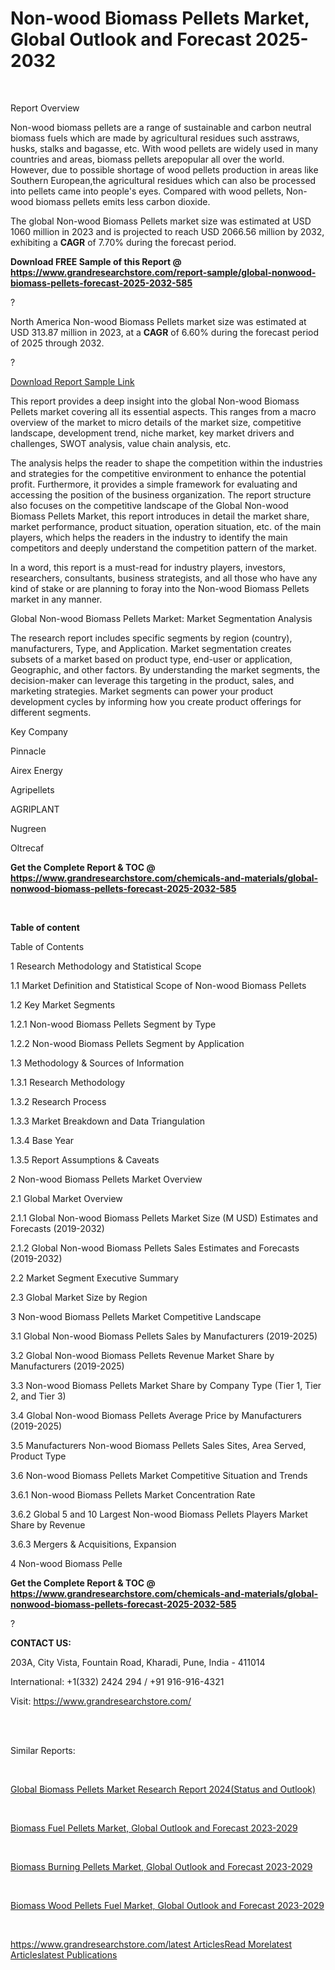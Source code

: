 <h1>Non-wood Biomass Pellets Market, Global Outlook and Forecast 2025-2032</h1><br/><p>Report Overview</p>
 
 
 
 <p>Non-wood biomass pellets are a range of sustainable and carbon neutral biomass fuels which are made by agricultural residues such asstraws, husks, stalks and bagasse, etc. With wood pellets are widely used in many countries and areas, biomass pellets arepopular all over the world. However, due to possible shortage of wood pellets production in areas like Southern European,the agricultural residues which can also be processed into pellets came into people&#39;s eyes. Compared with wood pellets, Non-wood biomass pellets emits less carbon dioxide.</p>
 
 
 
 <p>The global Non-wood Biomass Pellets market size was estimated at USD 1060 million in 2023 and is projected to reach USD 2066.56 million by 2032, exhibiting a <strong>CAGR</strong> of 7.70% during the forecast period.</p>
 
 
 
 <div><b>Download FREE Sample of this Report @ <a href="https://www.grandresearchstore.com/report-sample/global-nonwood-biomass-pellets-forecast-2025-2032-585">https://www.grandresearchstore.com/report-sample/global-nonwood-biomass-pellets-forecast-2025-2032-585</a></b></div>
 
 
 
 <p>? </p>
 
 
 
 <p>North America Non-wood Biomass Pellets market size was estimated at USD 313.87 million in 2023, at a <strong>CAGR</strong> of 6.60% during the forecast period of 2025 through 2032.</p>
 
 
 
 <p>? </p>
 
 
 
 <p><a href="https://www.grandresearchstore.com/mr-admin/report-sample/global-nonwood-biomass-pellets-forecast-2025-2032-585">Download Report Sample Link</a></p>
 
 
 
 <p>This report provides a deep insight into the global Non-wood Biomass Pellets market covering all its essential aspects. This ranges from a macro overview of the market to micro details of the market size, competitive landscape, development trend, niche market, key market drivers and challenges, SWOT analysis, value chain analysis, etc.</p>
 
 
 
 <p>The analysis helps the reader to shape the competition within the industries and strategies for the competitive environment to enhance the potential profit. Furthermore, it provides a simple framework for evaluating and accessing the position of the business organization. The report structure also focuses on the competitive landscape of the Global Non-wood Biomass Pellets Market, this report introduces in detail the market share, market performance, product situation, operation situation, etc. of the main players, which helps the readers in the industry to identify the main competitors and deeply understand the competition pattern of the market.</p>
 
 
 
 <p>In a word, this report is a must-read for industry players, investors, researchers, consultants, business strategists, and all those who have any kind of stake or are planning to foray into the Non-wood Biomass Pellets market in any manner.</p>
 
 
 
 <p>Global Non-wood Biomass Pellets Market: Market Segmentation Analysis</p>
 
 
 
 <p>The research report includes specific segments by region (country), manufacturers, Type, and Application. Market segmentation creates subsets of a market based on product type, end-user or application, Geographic, and other factors. By understanding the market segments, the decision-maker can leverage this targeting in the product, sales, and marketing strategies. Market segments can power your product development cycles by informing how you create product offerings for different segments.</p>
 
 
 
 <p>Key Company</p>
 
 
 
 <p>Pinnacle</p>
 
 
 
 <p>Airex Energy</p>
 
 
 
 <p>Agripellets</p>
 
 
 
 <p>AGRIPLANT</p>
 
 
 
 <p>Nugreen</p>
 
 
 
 <p>Oltrecaf</p>
 
 
 
 <div><b>Get the Complete Report & TOC @ <a href="https://www.grandresearchstore.com/chemicals-and-materials/global-nonwood-biomass-pellets-forecast-2025-2032-585">https://www.grandresearchstore.com/chemicals-and-materials/global-nonwood-biomass-pellets-forecast-2025-2032-585</a></b></div>
 
 
 
 <p><br />
 
 <b>Table of content</b></p>
 
 
 
 <p>Table of Contents<br />
 
 1 Research Methodology and Statistical Scope<br />
 
 1.1 Market Definition and Statistical Scope of Non-wood Biomass Pellets<br />
 
 1.2 Key Market Segments<br />
 
 1.2.1 Non-wood Biomass Pellets Segment by Type<br />
 
 1.2.2 Non-wood Biomass Pellets Segment by Application<br />
 
 1.3 Methodology & Sources of Information<br />
 
 1.3.1 Research Methodology<br />
 
 1.3.2 Research Process<br />
 
 1.3.3 Market Breakdown and Data Triangulation<br />
 
 1.3.4 Base Year<br />
 
 1.3.5 Report Assumptions & Caveats<br />
 
 2 Non-wood Biomass Pellets Market Overview<br />
 
 2.1 Global Market Overview<br />
 
 2.1.1 Global Non-wood Biomass Pellets Market Size (M USD) Estimates and Forecasts (2019-2032)<br />
 
 2.1.2 Global Non-wood Biomass Pellets Sales Estimates and Forecasts (2019-2032)<br />
 
 2.2 Market Segment Executive Summary<br />
 
 2.3 Global Market Size by Region<br />
 
 3 Non-wood Biomass Pellets Market Competitive Landscape<br />
 
 3.1 Global Non-wood Biomass Pellets Sales by Manufacturers (2019-2025)<br />
 
 3.2 Global Non-wood Biomass Pellets Revenue Market Share by Manufacturers (2019-2025)<br />
 
 3.3 Non-wood Biomass Pellets Market Share by Company Type (Tier 1, Tier 2, and Tier 3)<br />
 
 3.4 Global Non-wood Biomass Pellets Average Price by Manufacturers (2019-2025)<br />
 
 3.5 Manufacturers Non-wood Biomass Pellets Sales Sites, Area Served, Product Type<br />
 
 3.6 Non-wood Biomass Pellets Market Competitive Situation and Trends<br />
 
 3.6.1 Non-wood Biomass Pellets Market Concentration Rate<br />
 
 3.6.2 Global 5 and 10 Largest Non-wood Biomass Pellets Players Market Share by Revenue<br />
 
 3.6.3 Mergers & Acquisitions, Expansion<br />
 
 4 Non-wood Biomass Pelle</p>
 
 
 
 <div><b>Get the Complete Report & TOC @ <a href="https://www.grandresearchstore.com/chemicals-and-materials/global-nonwood-biomass-pellets-forecast-2025-2032-585">https://www.grandresearchstore.com/chemicals-and-materials/global-nonwood-biomass-pellets-forecast-2025-2032-585</a></b></div>
 
 
 
 <p>? </p>
 
 
 
 <p><b>CONTACT US:</b><br />
 
 203A, City Vista, Fountain Road, Kharadi, Pune, India - 411014<br />
 
 International: +1(332) 2424 294 / +91 916-916-4321<br />
 
 Visit: <a href="https://www.grandresearchstore.com/">https://www.grandresearchstore.com/</a><br />
 
 <br />
 
 <br />
 
 Similar Reports:<br />
 
 <br />
 
 <a href="https://www.grandresearchstore.com/chemicals-and-materials/global-biomass-pellets-2024-48">Global Biomass Pellets Market Research Report 2024(Status and Outlook)</a><br />
 
 <br />
 
 <a href="https://www.grandresearchstore.com/chemicals-and-materials/global-biomass-fuel-pellets-forecast-2023-2029-644">Biomass Fuel Pellets Market, Global Outlook and Forecast 2023-2029</a><br />
 
 <br />
 
 <a href="https://www.grandresearchstore.com/chemicals-and-materials/global-biomass-burning-pellets-forecast-2023-2029-181">Biomass Burning Pellets Market, Global Outlook and Forecast 2023-2029</a><br />
 
 <br />
 
 <a href="https://www.grandresearchstore.com/chemicals-and-materials/global-biomass-wood-pellets-fuel-forecast-2023-2029-471">Biomass Wood Pellets Fuel Market, Global Outlook and Forecast 2023-2029</a><br />
 
 <br />
 
 <a href="https://gyeongbokgung.com">https://www.grandresearchstore.com/</a><a href="https://hallyeomaritime.com">latest Articles</a><a href="https://jingwansa.com">Read More</a><a href="https://nguoiviet.jp/">latest Articles</a><a href="https://www.intelmarketresearch.com/">latest Publications</a></p>